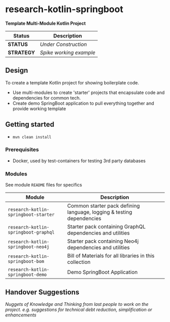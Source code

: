 # research-kotlin-springboot

**Template Multi-Module Kotlin Project**

Status        | Description
------------- | ------------- 
**STATUS**    | _Under Construction_
**STRATEGY**  | _Spike working example_

## Design

To create a template Kotlin project for showing boilerplate code.

* Use multi-modules to create 'starter' projects that encapsulate code and dependencies for common tech.
* Create demo SpringBoot application to pull everything together and provide working template

## Getting started

* `mvn clean install` 

### Prerequisites

* Docker, used by test-containers for testing 3rd party databases

### Modules

See module `README` files for specifics

Module        | Description
------------- | ------------- 
`research-kotlin-springboot-starter`    |  Common starter pack defining language, logging & testing dependencies
`research-kotlin-springboot-graphql`    |  Starter pack containing GraphQL dependencies and utilities
`research-kotlin-springboot-neo4j`      |  Starter pack containing Neo4j dependencies and utilities
`research-kotlin-springboot-bom`        |  Bill of Materials for all libraries in this collection
`research-kotlin-springboot-demo`       |  Demo SpringBoot Application


## Handover Suggestions

_Nuggets of Knowledge and Thinking from last people to work on the project._
_e.g. suggestions for technical debt reduction, simplification or enhancements_


